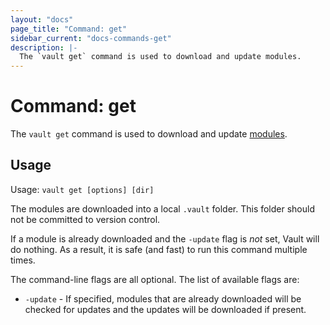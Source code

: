 ```yaml
---
layout: "docs"
page_title: "Command: get"
sidebar_current: "docs-commands-get"
description: |-
  The `vault get` command is used to download and update modules.
---
```


# Command: get

The `vault get` command is used to download and update
[modules](/docs/modules/index.html).

## Usage

Usage: `vault get [options] [dir]`

The modules are downloaded into a local `.vault` folder. This
folder should not be committed to version control.

If a module is already downloaded and the `-update` flag is _not_ set,
Vault will do nothing. As a result, it is safe (and fast) to run this
command multiple times.

The command-line flags are all optional. The list of available flags are:

* `-update` - If specified, modules that are already downloaded will be
   checked for updates and the updates will be downloaded if present.
